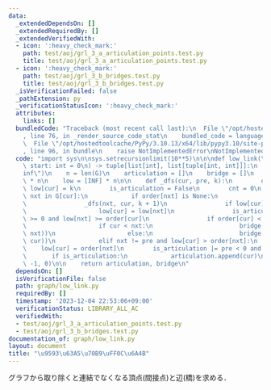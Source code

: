 ```yaml
---
data:
  _extendedDependsOn: []
  _extendedRequiredBy: []
  _extendedVerifiedWith:
  - icon: ':heavy_check_mark:'
    path: test/aoj/grl_3_a_articulation_points.test.py
    title: test/aoj/grl_3_a_articulation_points.test.py
  - icon: ':heavy_check_mark:'
    path: test/aoj/grl_3_b_bridges.test.py
    title: test/aoj/grl_3_b_bridges.test.py
  _isVerificationFailed: false
  _pathExtension: py
  _verificationStatusIcon: ':heavy_check_mark:'
  attributes:
    links: []
  bundledCode: "Traceback (most recent call last):\n  File \"/opt/hostedtoolcache/PyPy/3.10.13/x64/lib/pypy3.10/site-packages/onlinejudge_verify/documentation/build.py\"\
    , line 76, in _render_source_code_stat\n    bundled_code = language.bundle(\n\
    \  File \"/opt/hostedtoolcache/PyPy/3.10.13/x64/lib/pypy3.10/site-packages/onlinejudge_verify/languages/python.py\"\
    , line 96, in bundle\n    raise NotImplementedError\nNotImplementedError\n"
  code: "import sys\n\nsys.setrecursionlimit(10**5)\n\n\ndef low_link(\n    G: list[list[int]],\
    \ start: int = 0\n) -> tuple[list[int], list[tuple[int, int]]]:\n    INF = float(\"\
    inf\")\n    n = len(G)\n    articulation = []\n    bridge = []\n    order = [None]\
    \ * n\n    low = [INF] * n\n\n    def _dfs(cur, pre, k):\n        order[cur] =\
    \ low[cur] = k\n        is_articulation = False\n        cnt = 0\n        for\
    \ nxt in G[cur]:\n            if order[nxt] is None:\n                cnt += 1\n\
    \                _dfs(nxt, cur, k + 1)\n                if low[cur] > low[nxt]:\n\
    \                    low[cur] = low[nxt]\n                is_articulation |= pre\
    \ >= 0 and low[nxt] >= order[cur]\n                if order[cur] < low[nxt]:\n\
    \                    if cur < nxt:\n                        bridge.append((cur,\
    \ nxt))\n                    else:\n                        bridge.append((nxt,\
    \ cur))\n            elif nxt != pre and low[cur] > order[nxt]:\n            \
    \    low[cur] = order[nxt]\n        is_articulation |= pre < 0 and cnt > 1\n \
    \       if is_articulation:\n            articulation.append(cur)\n\n    _dfs(start,\
    \ -1, 0)\n\n    return articulation, bridge\n"
  dependsOn: []
  isVerificationFile: false
  path: graph/low_link.py
  requiredBy: []
  timestamp: '2023-12-04 22:53:06+09:00'
  verificationStatus: LIBRARY_ALL_AC
  verifiedWith:
  - test/aoj/grl_3_a_articulation_points.test.py
  - test/aoj/grl_3_b_bridges.test.py
documentation_of: graph/low_link.py
layout: document
title: "\u9593\u63A5\u70B9\uFF0C\u6A4B"
---
```


グラフから取り除くと連結でなくなる頂点(間接点)と辺(橋)を求める．